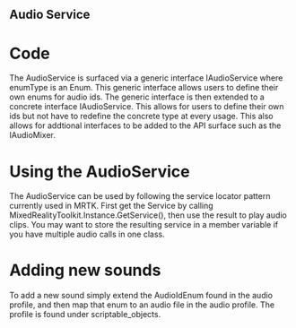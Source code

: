 ## Audio Service
# Code 
The AudioService is surfaced via a generic interface IAudioService<EnumType> where enumType is an Enum. This generic interface allows users to define their own enums for audio ids.  The generic interface is then extended to a concrete interface IAudioService.  This allows for users to define their own ids but not have to redefine the concrete type at every usage. This also allows for addtional interfaces to be added to the API surface such as the IAudioMixer. 

# Using the AudioService
The AudioService can be used by following the service locator pattern currently used in MRTK.  First get the Service by calling MixedRealityToolkit.Instance.GetService<IAudioService>(), then use the result to play audio clips. You may want to store the resulting service in a member variable if you have multiple audio calls in one class.
 
#   Adding new sounds
To add a new sound simply extend the AudioIdEnum found in the audio profile, and then map that enum to an audio file in the audio profile. The profile is found under scriptable_objects.